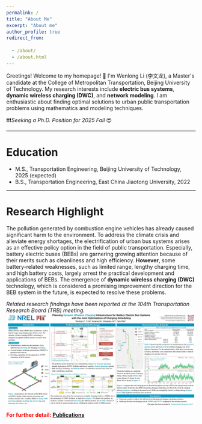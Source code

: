```yaml
---
permalink: /
title: "About Me"
excerpt: "About me"
author_profile: true
redirect_from: 

  - /about/
  - /about.html
---
```


Greetings! Welcome to my homepage! 👋 
I'm Wenlong Li (李文龙), a Master's candidate at the College of Metropolitan Transportation, Beijing University of Technology. 
My research interests include **electric bus systems**, **dynamic wireless charging (DWC)**, and **network modeling**. 
I am enthusiastic about finding optimal solutions to urban public transportation problems using mathematics and modeling techniques.

❗❗❗*Seeking a Ph.D. Position for 2025 Fall* 😍

***
# Education 
* M.S., Transportation Engineering, Beijing University of Technology, 2025 (expected)
* B.S., Transportation Engineering, East China Jiaotong University, 2022

***
# Research Highlight
The pollution generated by combustion engine vehicles has already caused significant harm to the environment.
To address the climate crisis and alleviate energy shortages, the electrification of urban bus systems arises as an effective policy option in the field of public transportation.
Especially, battery electric buses (BEBs) are garnering growing attention because of their merits such as cleanliness and high efficiency.
**However**, some battery-related weaknesses, such as limited range, lengthy charging time, and high battery costs, largely arrest the practical development and applications of BEBs.
The emergence of **dynamic wireless charging (DWC)** technology, which is considered a promising improvement direction for the BEB system in the future, is expected to resolve these problems.

*Related research findings have been reported at the 104th Transportation Research Board (TRB) meeting.*
<img src="https://github.com/WenlongL1/WenlongL1.github.io/blob/master/images/trb2024.jpg" width="1000"/>

<span style="color: red">**For further detail: [Publications](https://wenlongl1.github.io/publications/)**</span>
